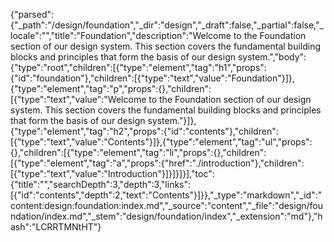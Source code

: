 {"parsed":{"_path":"/design/foundation","_dir":"design","_draft":false,"_partial":false,"_locale":"","title":"Foundation","description":"Welcome to the Foundation section of our design system. This section covers the fundamental building blocks and principles that form the basis of our design system.","body":{"type":"root","children":[{"type":"element","tag":"h1","props":{"id":"foundation"},"children":[{"type":"text","value":"Foundation"}]},{"type":"element","tag":"p","props":{},"children":[{"type":"text","value":"Welcome to the Foundation section of our design system. This section covers the fundamental building blocks and principles that form the basis of our design system."}]},{"type":"element","tag":"h2","props":{"id":"contents"},"children":[{"type":"text","value":"Contents"}]},{"type":"element","tag":"ul","props":{},"children":[{"type":"element","tag":"li","props":{},"children":[{"type":"element","tag":"a","props":{"href":"./introduction"},"children":[{"type":"text","value":"Introduction"}]}]}]}],"toc":{"title":"","searchDepth":3,"depth":3,"links":[{"id":"contents","depth":2,"text":"Contents"}]}},"_type":"markdown","_id":"content:design:foundation:index.md","_source":"content","_file":"design/foundation/index.md","_stem":"design/foundation/index","_extension":"md"},"hash":"LCRRTMNtHT"}